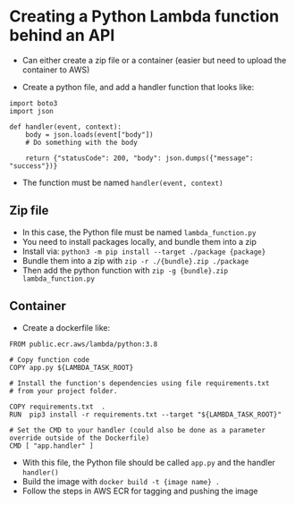 # Creating a Python Lambda function behind an API

- Can either create a zip file or a container (easier but need to upload the container to AWS)

- Create a python file, and add a handler function that looks like:

```
import boto3
import json

def handler(event, context):
    body = json.loads(event["body"])
    # Do something with the body

    return {"statusCode": 200, "body": json.dumps({"message": "success"})}
```

- The function must be named `handler(event, context)`

## Zip file

- In this case, the Python file must be named `lambda_function.py`
- You need to install packages locally, and bundle them into a zip
- Install via: `python3 -m pip install --target ./package {package}`
- Bundle them into a zip with `zip -r ./{bundle}.zip ./package`
- Then add the python function with `zip -g {bundle}.zip lambda_function.py`

## Container

- Create a dockerfile like:
```
FROM public.ecr.aws/lambda/python:3.8

# Copy function code
COPY app.py ${LAMBDA_TASK_ROOT}

# Install the function's dependencies using file requirements.txt
# from your project folder.

COPY requirements.txt  .
RUN  pip3 install -r requirements.txt --target "${LAMBDA_TASK_ROOT}"

# Set the CMD to your handler (could also be done as a parameter override outside of the Dockerfile)
CMD [ "app.handler" ]
```

- With this file, the Python file should be called `app.py` and the handler `handler()`
- Build the image with `docker build -t {image name} .`
- Follow the steps in AWS ECR for tagging and pushing the image
